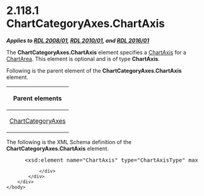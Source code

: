 <html dir="LTR" xmlns:mshelp="http://msdn.microsoft.com/mshelp" xmlns:ddue="http://ddue.schemas.microsoft.com/authoring/2003/5" xmlns:xlink="http://www.w3.org/1999/xlink" xmlns:tool="http://www.microsoft.com/tooltip">
    <head>
        <meta http-equiv="Content-Type" content="text/html; CHARSET=utf-8"></meta>
        <meta name="save" content="history"></meta>
        <title>2.118.1 ChartCategoryAxes.ChartAxis</title>
        <xml>
            <mshelp:toctitle title="2.118.1 ChartCategoryAxes.ChartAxis"></mshelp:toctitle>
            <mshelp:rltitle title="[MS-RDL]: ChartCategoryAxes.ChartAxis"></mshelp:rltitle>
            <mshelp:keyword index="A" term="730203e9-1cb5-49fc-ab5d-031a6136f695"></mshelp:keyword>
            <mshelp:attr name="DCSext.ContentType" value="open specification"></mshelp:attr>
            <mshelp:attr name="AssetID" value="730203e9-1cb5-49fc-ab5d-031a6136f695"></mshelp:attr>
            <mshelp:attr name="TopicType" value="kbRef"></mshelp:attr>
            <mshelp:attr name="DCSext.Title" value="[MS-RDL]: ChartCategoryAxes.ChartAxis" />
        </xml>
    </head>
    <body>
        <div id="header">
            <h1 class="heading">2.118.1 ChartCategoryAxes.ChartAxis</h1>
        </div>
        <div id="mainSection">
            <div id="mainBody">
                <div id="allHistory" class="saveHistory"></div>
                <div id="sectionSection0" class="section" name="collapseableSection">
                    

<p><b><i>Applies to </i></b><a href="1e855f94-4617-47e4-b89e-0856c6cb420f.html"><b><i>RDL 2008/01</i></b></a><b><i>,
</i></b><a href="3428e690-a348-4ec7-8a6a-8efb42d2cdee.html"><b><i>RDL 2010/01</i></b></a><b><i>,
and </i></b><a href="52ce3983-2bfc-4e72-9359-42aaf5fe4509.html"><b><i>RDL 2016/01</i></b></a></p>

<p>The <b>ChartCategoryAxes.ChartAxis</b> element specifies a <a href="0c19f1cb-ef68-4c28-a2d0-8601b7fd0f32.html">ChartAxis</a> for a <a href="74e08a7c-5405-4ea4-b903-a79ef4d215f7.html">ChartArea</a>. This element is
optional and is of type <b>ChartAxis</b>.</p>

<p>Following is the parent element of the <b>ChartCategoryAxes.ChartAxis</b>
element.</p>

<table>
 <thead>
  <tr>
   <th>
   <p>Parent elements</p>
   </th>
  </tr>
 </thead>
 <tr>
  <td>
  <p><a href="21152052-6b5a-4c87-a0af-658005e15c9d.html">ChartCategoryAxes</a></p>
  </td>
 </tr>
</table>

<p>The following is the XML Schema definition of the <b>ChartCategoryAxes.ChartAxis</b>
element.</p>

<dl>
<dd>
<div><pre> &lt;xsd:element name=&quot;ChartAxis&quot; type=&quot;ChartAxisType&quot; maxOccurs=&quot;unbounded&quot; /&gt;
</pre></div>
</dd></dl>


                </div>
            </div>
        </div>
    </body>
</html>